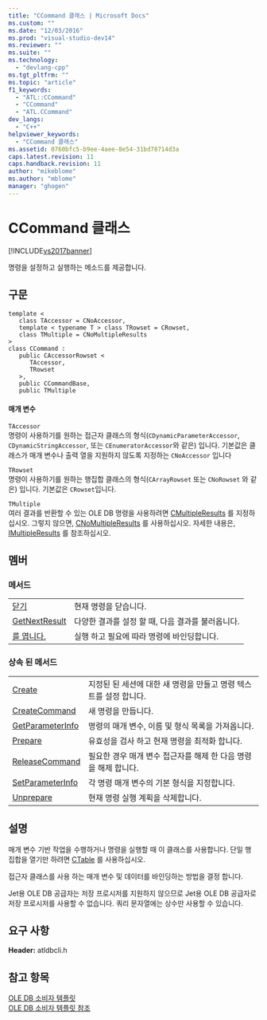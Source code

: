```yaml
---
title: "CCommand 클래스 | Microsoft Docs"
ms.custom: ""
ms.date: "12/03/2016"
ms.prod: "visual-studio-dev14"
ms.reviewer: ""
ms.suite: ""
ms.technology: 
  - "devlang-cpp"
ms.tgt_pltfrm: ""
ms.topic: "article"
f1_keywords: 
  - "ATL::CCommand"
  - "CCommand"
  - "ATL.CCommand"
dev_langs: 
  - "C++"
helpviewer_keywords: 
  - "CCommand 클래스"
ms.assetid: 0760bfc5-b9ee-4aee-8e54-31bd78714d3a
caps.latest.revision: 11
caps.handback.revision: 11
author: "mikeblome"
ms.author: "mblome"
manager: "ghogen"
---
```

# CCommand 클래스
[!INCLUDE[vs2017banner](../../assembler/inline/includes/vs2017banner.md)]

명령을 설정하고 실행하는 메소드를 제공합니다.  
  
## 구문  
  
```  
template <  
   class TAccessor = CNoAccessor,  
   template < typename T > class TRowset = CRowset,  
   class TMultiple = CNoMultipleResults   
>  
class CCommand :   
   public CAccessorRowset <  
      TAccessor,   
      TRowset   
   >,  
   public CCommandBase,  
   public TMultiple  
```  
  
#### 매개 변수  
 `TAccessor`  
 명령이 사용하기를 원하는 접근자 클래스의 형식\(`CDynamicParameterAccessor`, `CDynamicStringAccessor`, 또는 `CEnumeratorAccessor`와 같은\) 입니다.  기본값은 클래스가 매개 변수나 출력 열을 지원하지 않도록 지정하는 `CNoAccessor` 입니다  
  
 `TRowset`  
 명령이 사용하기를 원하는 행집합 클래스의 형식\(`CArrayRowset` 또는 `CNoRowset` 와 같은\) 입니다.  기본값은 `CRowset`입니다.  
  
 `TMultiple`  
 여러 결과를 반환할 수 있는 OLE DB 명령을 사용하려면 [CMultipleResults](../../data/oledb/cmultipleresults-class.md) 를 지정하십시오.  그렇지 않으면, [CNoMultipleResults](../../data/oledb/cnomultipleresults-class.md) 를 사용하십시오.  자세한 내용은, [IMultipleResults](https://msdn.microsoft.com/en-us/library/ms721289.aspx) 를 참조하십시오.  
  
## 멤버  
  
### 메서드  
  
|||  
|-|-|  
|[닫기](../../data/oledb/ccommand-close.md)|현재 명령을 닫습니다.|  
|[GetNextResult](../../data/oledb/ccommand-getnextresult.md)|다양한 결과를 설정 할 때, 다음 결과를 불러옵니다.|  
|[를 엽니다.](../../data/oledb/ccommand-open.md)|실행 하고 필요에 따라 명령에 바인딩합니다.|  
  
### 상속 된 메서드  
  
|||  
|-|-|  
|[Create](../../data/oledb/ccommand-create.md)|지정된 된 세션에 대한 새 명령을 만들고 명령 텍스트를 설정 합니다.|  
|[CreateCommand](../../data/oledb/ccommand-createcommand.md)|새 명령을 만듭니다.|  
|[GetParameterInfo](../../data/oledb/ccommand-getparameterinfo.md)|명령의 매개 변수, 이름 및 형식 목록을 가져옵니다.|  
|[Prepare](../../data/oledb/ccommand-prepare.md)|유효성을 검사 하고 현재 명령을 최적화 합니다.|  
|[ReleaseCommand](../../data/oledb/ccommand-releasecommand.md)|필요한 경우 매개 변수 접근자를 해제 한 다음 명령을 해제 합니다.|  
|[SetParameterInfo](../../data/oledb/ccommand-setparameterinfo.md)|각 명령 매개 변수의 기본 형식을 지정합니다.|  
|[Unprepare](../../data/oledb/ccommand-unprepare.md)|현재 명령 실행 계획을 삭제합니다.|  
  
## 설명  
 매개 변수 기반 작업을 수행하거나 명령을 실행할 때 이 클래스를 사용합니다.  단일 행 집합을 열기만 하려면 [CTable](../../data/oledb/ctable-class.md) 를 사용하십시오.  
  
 접근자 클래스를 사용 하는 매개 변수 및 데이터를 바인딩하는 방법을 결정 합니다.  
  
 Jet용 OLE DB 공급자는 저장 프로시저를 지원하지 않으므로 Jet용 OLE DB 공급자로 저장 프로시저를 사용할 수 없습니다. 쿼리 문자열에는 상수만 사용할 수 있습니다.  
  
## 요구 사항  
 **Header:** atldbcli.h  
  
## 참고 항목  
 [OLE DB 소비자 템플릿](../../data/oledb/ole-db-consumer-templates-cpp.md)   
 [OLE DB 소비자 템플릿 참조](../../data/oledb/ole-db-consumer-templates-reference.md)
